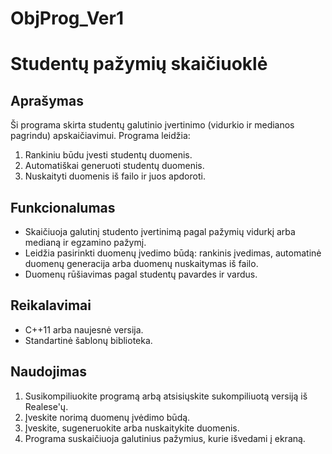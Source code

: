 # ObjProg_Ver1
# Studentų pažymių skaičiuoklė

## Aprašymas

Ši programa skirta studentų galutinio įvertinimo (vidurkio ir medianos pagrindu) apskaičiavimui. Programa leidžia:

1. Rankiniu būdu įvesti studentų duomenis.
2. Automatiškai generuoti studentų duomenis.
3. Nuskaityti duomenis iš failo ir juos apdoroti.

## Funkcionalumas

- Skaičiuoja galutinį studento įvertinimą pagal pažymių vidurkį arba medianą ir egzamino pažymį.
- Leidžia pasirinkti duomenų įvedimo būdą: rankinis įvedimas, automatinė duomenų generacija arba duomenų nuskaitymas iš failo.
- Duomenų rūšiavimas pagal studentų pavardes ir vardus.

## Reikalavimai

- C++11 arba naujesnė versija.
- Standartinė šablonų biblioteka.
  
## Naudojimas

1. Susikompiliuokite programą arbą atsisiųskite sukompiliuotą versiją iš Realese'ų.
2. Įveskite norimą duomenų įvėdimo būdą.
3. Įveskite, sugeneruokite arba nuskaitykite duomenis.
4. Programa suskaičiuoja galutinius pažymius, kurie išvedami į ekraną.